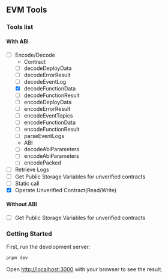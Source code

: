 ## EVM Tools

### Tools list

#### With ABI

- [ ] Encode/Decode
  - Contract
  - [ ] decodeDeployData
  - [ ] decodeErrorResult
  - [ ] decodeEventLog
  - [x] decodeFunctionData
  - [ ] decodeFunctionResult
  - [ ] encodeDeployData
  - [ ] encodeErrorResult
  - [ ] encodeEventTopics
  - [ ] encodeFunctionData
  - [ ] encodeFunctionResult
  - [ ] parseEventLogs
  - ABI
  - [ ] decodeAbiParameters
  - [ ] encodeAbiParameters
  - [ ] encodePacked
- [ ] Retrieve Logs
- [ ] Get Public Storage Variables for unverified contracts
- [ ] Static call
- [x] Operate Unverified Contract(Read/Write)

#### Without ABI

- [ ] Get Public Storage Variables for unverified contracts

### Getting Started

First, run the development server:

```bash
pnpm dev
```

Open [http://localhost:3000](http://localhost:3000) with your browser to see the result.
